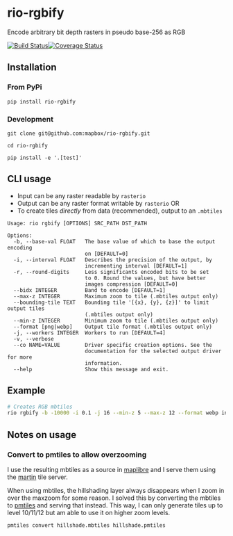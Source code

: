 # rio-rgbify
Encode arbitrary bit depth rasters in pseudo base-256 as RGB

[![Build Status](https://travis-ci.org/mapbox/rio-rgbify.svg)](https://travis-ci.org/mapbox/rio-rgbify)[![Coverage Status](https://coveralls.io/repos/github/mapbox/rio-rgbify/badge.svg?branch=its-a-setup)](https://coveralls.io/github/mapbox/rio-rgbify)

## Installation

### From PyPi
```
pip install rio-rgbify
```
### Development
```
git clone git@github.com:mapbox/rio-rgbify.git

cd rio-rgbify

pip install -e '.[test]'

```

## CLI usage

- Input can be any raster readable by `rasterio`
- Output can be any raster format writable by `rasterio` OR
- To create tiles _directly_ from data (recommended), output to an `.mbtiles`

```
Usage: rio rgbify [OPTIONS] SRC_PATH DST_PATH

Options:
  -b, --base-val FLOAT   The base value of which to base the output encoding
                         on [DEFAULT=0]
  -i, --interval FLOAT   Describes the precision of the output, by
                         incrementing interval [DEFAULT=1]
  -r, --round-digits     Less significants encoded bits to be set
                         to 0. Round the values, but have better
                         images compression [DEFAULT=0]
  --bidx INTEGER         Band to encode [DEFAULT=1]
  --max-z INTEGER        Maximum zoom to tile (.mbtiles output only)
  --bounding-tile TEXT   Bounding tile '[{x}, {y}, {z}]' to limit output tiles
                         (.mbtiles output only)
  --min-z INTEGER        Minimum zoom to tile (.mbtiles output only)
  --format [png|webp]    Output tile format (.mbtiles output only)
  -j, --workers INTEGER  Workers to run [DEFAULT=4]
  -v, --verbose
  --co NAME=VALUE        Driver specific creation options. See the
                         documentation for the selected output driver for more
                         information.
  --help                 Show this message and exit.
```

## Example

```bash
# Creates RGB mbtiles
rio rgbify -b -10000 -i 0.1 -j 16 --min-z 5 --max-z 12 --format webp input.tif rgb.mbtiles
```

## Notes on usage

### Convert to pmtiles to allow overzooming

I use the resulting mbtiles as a source in [maplibre](https://github.com/maplibre/maplibre-gl-js) and I serve them using the [martin](https://github.com/maplibre/martin) tile server.

When using mbtiles, the hillshading layer always disappears when I zoom in over the maxzoom for some reason. I solved this by converting the mbtiles to [pmtiles](https://github.com/protomaps/PMTiles) and serving that instead. This way, I can only generate tiles up to level 10/11/12 but am able to use it on higher zoom levels.

```bash
pmtiles convert hillshade.mbtiles hillshade.pmtiles
```
